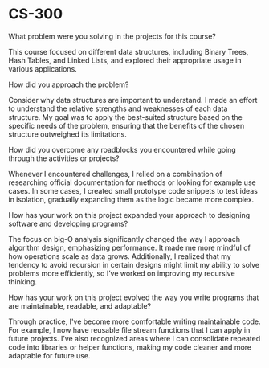 # CS-300

What problem were you solving in the projects for this course?

This course focused on different data structures, including Binary Trees, Hash Tables, and Linked Lists, and explored their appropriate usage in various applications.

How did you approach the problem? 

Consider why data structures are important to understand.
I made an effort to understand the relative strengths and weaknesses of each data structure. My goal was to apply the best-suited structure based on the specific needs of the problem, ensuring that the benefits of the chosen structure outweighed its limitations.

How did you overcome any roadblocks you encountered while going through the activities or projects?

Whenever I encountered challenges, I relied on a combination of researching official documentation for methods or looking for example use cases. In some cases, I created small prototype code snippets to test ideas in isolation, gradually expanding them as the logic became more complex.

How has your work on this project expanded your approach to designing software and developing programs?

The focus on big-O analysis significantly changed the way I approach algorithm design, emphasizing performance. It made me more mindful of how operations scale as data grows. Additionally, I realized that my tendency to avoid recursion in certain designs might limit my ability to solve problems more efficiently, so I’ve worked on improving my recursive thinking.

How has your work on this project evolved the way you write programs that are maintainable, readable, and adaptable?

Through practice, I've become more comfortable writing maintainable code. For example, I now have reusable file stream functions that I can apply in future projects. I’ve also recognized areas where I can consolidate repeated code into libraries or helper functions, making my code cleaner and more adaptable for future use.
